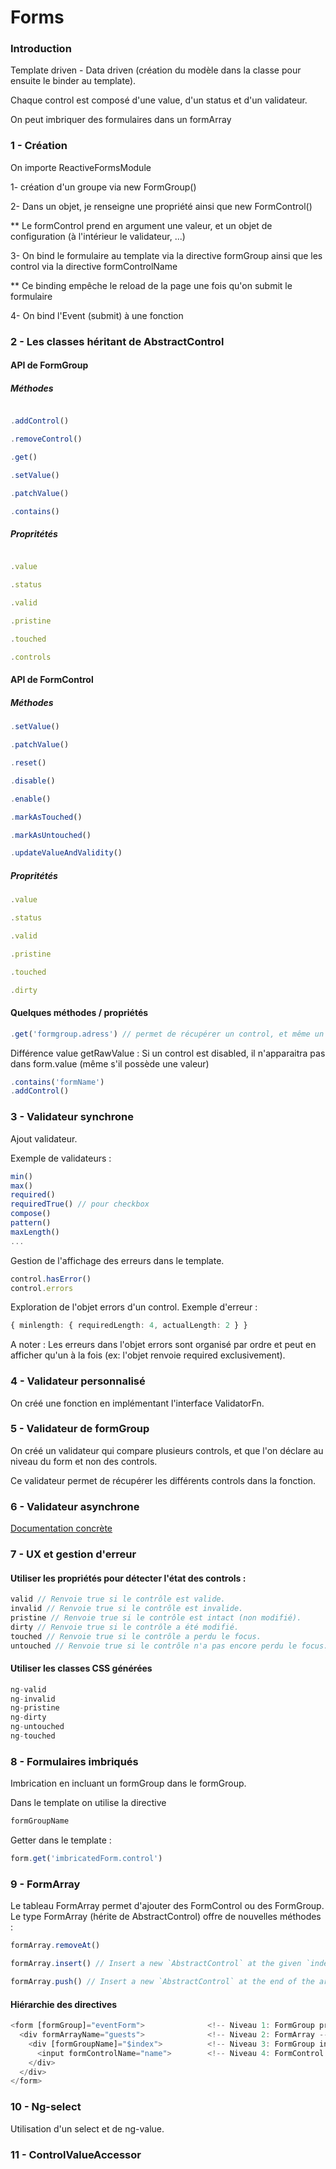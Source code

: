 # Forms

### Introduction

Template driven - Data driven (création du modèle dans la classe pour ensuite le binder au template).

Chaque control est composé d'une value, d'un status et d'un validateur.

On peut imbriquer des formulaires dans un formArray


### 1 - Création

On importe ReactiveFormsModule

1- création d'un groupe via new FormGroup()

2- Dans un objet, je renseigne une propriété ainsi que new FormControl()

** Le formControl prend en argument une valeur, et un objet de configuration (à l'intérieur le validateur, ...)

3- On bind le formulaire au template via la directive formGroup ainsi que les control via la directive formControlName

** Ce binding empêche le reload de la page une fois qu'on submit le formulaire

4- On bind l'Event (submit) à une fonction


### 2 - Les classes héritant de AbstractControl

#### API de FormGroup

##### Méthodes

```typescript

.addControl()

.removeControl()

.get()

.setValue()

.patchValue()

.contains()

```

##### Propritétés

```typescript

.value

.status

.valid

.pristine

.touched

.controls

```


#### API de FormControl

##### Méthodes

```typescript
.setValue()

.patchValue()

.reset()

.disable()

.enable()

.markAsTouched()

.markAsUntouched()

.updateValueAndValidity()

```

##### Propritétés

```typescript
.value

.status

.valid

.pristine

.touched

.dirty
```

#### Quelques méthodes / propriétés

```typescript
.get('formgroup.adress') // permet de récupérer un control, et même un control imbriqué dans un formGroup
``` 

Différence value getRawValue : Si un control est disabled, il n'apparaitra pas dans form.value (même s'il possède une valeur)

```typescript
.contains('formName') 
.addControl()
```

### 3 - Validateur synchrone

Ajout validateur.

Exemple de validateurs :

```typescript
min()
max()
required()
requiredTrue() // pour checkbox
compose()
pattern()
maxLength()
...
```

Gestion de l'affichage des erreurs dans le template.

```typescript
control.hasError() 
control.errors
```

Exploration de l'objet errors d'un control.
Exemple d'erreur : 

```typescript
{ minlength: { requiredLength: 4, actualLength: 2 } } 
```

A noter : Les erreurs dans l'objet errors sont organisé par ordre et peut en afficher qu'un à la fois (ex: l'objet renvoie required exclusivement).


### 4 - Validateur personnalisé

On créé une fonction en implémentant l'interface ValidatorFn.


### 5 - Validateur de formGroup

On créé un validateur qui compare plusieurs controls, et que l'on déclare au niveau du form et non des controls.

Ce validateur permet de récupérer les différents controls dans la fonction.


### 6 - Validateur asynchrone

[Documentation concrète](https://angular.fr/reactive-forms/create-validator-async.html)


### 7 - UX et gestion d'erreur

#### Utiliser les propriétés pour détecter l'état des controls :

```typescript
valid // Renvoie true si le contrôle est valide.
invalid // Renvoie true si le contrôle est invalide.
pristine // Renvoie true si le contrôle est intact (non modifié).
dirty // Renvoie true si le contrôle a été modifié.
touched // Renvoie true si le contrôle a perdu le focus.
untouched // Renvoie true si le contrôle n'a pas encore perdu le focus.
```

#### Utiliser les classes CSS générées

```typescript
ng-valid
ng-invalid
ng-pristine
ng-dirty
ng-untouched
ng-touched
```

### 8 - Formulaires imbriqués

Imbrication en incluant un formGroup dans le formGroup.

Dans le template on utilise la directive 
```typescript
formGroupName
```

Getter dans le template :

```typescript
form.get('imbricatedForm.control')
```

### 9 - FormArray

Le tableau FormArray permet d'ajouter des FormControl ou des FormGroup.
Le type FormArray (hérite de AbstractControl) offre de nouvelles méthodes :

```typescript
formArray.removeAt()

formArray.insert() // Insert a new `AbstractControl` at the given `index` in the array.

formArray.push() // Insert a new `AbstractControl` at the end of the array.
```


#### Hiérarchie des directives 
```typescript
<form [formGroup]="eventForm">              <!-- Niveau 1: FormGroup principal -->
  <div formArrayName="guests">              <!-- Niveau 2: FormArray -->
    <div [formGroupName]="$index">          <!-- Niveau 3: FormGroup individuel -->
      <input formControlName="name">        <!-- Niveau 4: FormControl -->
    </div>
  </div>
</form>
```

### 10 - Ng-select

Utilisation d'un select et de ng-value.


### 11 - ControlValueAccessor 
